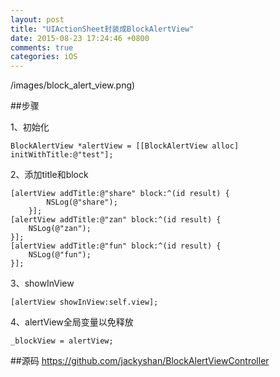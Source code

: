 ```yaml
---
layout: post
title: "UIActionSheet封装成BlockAlertView"
date: 2015-08-23 17:24:46 +0800
comments: true
categories: iOS
---
```


![]()/images/block_alert_view.png)

##步骤

1、初始化

```
BlockAlertView *alertView = [[BlockAlertView alloc] initWithTitle:@"test"];
```

2、添加title和block

```
[alertView addTitle:@"share" block:^(id result) {
        NSLog(@"share");
    }];
[alertView addTitle:@"zan" block:^(id result) {
    NSLog(@"zan");
}];
[alertView addTitle:@"fun" block:^(id result) {
    NSLog(@"fun");
}];
```

3、showInView

```
[alertView showInView:self.view];
```

4、alertView全局变量以免释放

```
_blockView = alertView;
```

##源码
<https://github.com/jackyshan/BlockAlertViewController>